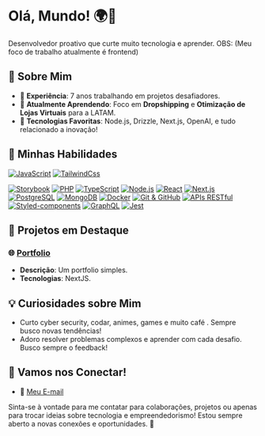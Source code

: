 # Olá, Mundo! 🌍👋

Desenvolvedor proativo que curte muito tecnologia e aprender.
OBS: (Meu foco de trabalho atualmente é frontend)

## 🚀 Sobre Mim

- 💼 **Experiência**: 7 anos trabalhando em projetos desafiadores.
- 🌱 **Atualmente Aprendendo**: Foco em **Dropshipping** e **Otimização de Lojas Virtuais** para a LATAM.
- 🤖 **Tecnologias Favoritas**: Node.js, Drizzle, Next.js, OpenAI, e tudo relacionado a inovação!

## 💪 Minhas Habilidades

[![JavaScript](https://img.icons8.com/color/26/000000/javascript.png)](https://developer.mozilla.org/en-US/docs/Web/JavaScript)
[![TailwindCss](https://img.icons8.com/?size=26&id=CIAZz2CYc6Kc&format=png&color=000000)]()

[![Storybook](https://img.icons8.com/?size=26&id=5YDtlBFCcJag&format=png&color=000000)]()
[![PHP](https://img.icons8.com/color/26/000000/php.png)](https://www.php.net/docs.php)
[![TypeScript](https://img.icons8.com/color/26/000000/typescript.png)](https://www.typescriptlang.org/docs/)
[![Node.js](https://img.icons8.com/color/26/000000/nodejs.png)](https://nodejs.org/en/docs/)
[![React](https://img.icons8.com/color/26/000000/react-native.png)](https://reactjs.org/docs/getting-started.html)
[![Next.js](https://img.icons8.com/color/26/000000/nextjs.png)](https://nextjs.org/docs)
[![PostgreSQL](https://img.icons8.com/?size=26&id=38561&format=png&color=000000)](https://www.postgresql.org/docs/)
[![MongoDB](https://img.icons8.com/color/26/000000/mongodb.png)](https://www.mongodb.com/docs/)
[![Docker](https://img.icons8.com/color/26/000000/docker.png)](https://docs.docker.com/)
[![Git & GitHub](https://img.icons8.com/color/26/000000/git.png)](https://git-scm.com/doc)
[![APIs RESTful](https://img.icons8.com/color/26/000000/api.png)](https://restfulapi.net/)
[![Styled-components](https://img.icons8.com/color/26/000000/styled-components.png)](https://styled-components.com/docs)
[![GraphQL](https://img.icons8.com/color/26/000000/graphql.png)](https://graphql.org/learn/)
[![Jest](https://img.icons8.com/?size=26&id=bp24DwGXJDyT&format=png&color=000000)](https://jestjs.io/docs/getting-started)

## 🎯 Projetos em Destaque

### 🌐 [Portfolio](https://port-repo-psi.vercel.app/)
- **Descrição**: Um portfolio simples.
- **Tecnologias**: NextJS.


## 💡 Curiosidades sobre Mim
- Curto cyber security, codar, animes, games e muito café . Sempre busco novas tendências!
- Adoro resolver problemas complexos e aprender com cada desafio. Busco sempre o feedback!

## 🤝 Vamos nos Conectar!

- 📧 [Meu E-mail](mailto:paulomn2013@gmail.com)

Sinta-se à vontade para me contatar para colaborações, projetos ou apenas para trocar ideias sobre tecnologia e empreendedorismo! Estou sempre aberto a novas conexões e oportunidades. 💬


